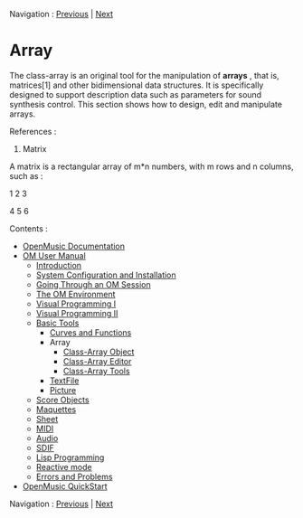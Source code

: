 
Navigation : [Previous](3DC-Lib "page précédente\(3DC-Lib\)") |
[Next](ArrayObject "Next\(Class-Array Object\)")

# Array


The class-array is an original tool for the manipulation of **arrays** , that
is, matrices[1] and other bidimensional data structures. It is specifically
designed to support description data such as parameters for sound synthesis
control. This section shows how to design, edit and manipulate arrays.

References :

  1. Matrix

A matrix is a rectangular array of m*n numbers, with m rows and n columns,
such as :

1 2 3

4 5 6

Contents :

  * [OpenMusic Documentation](OM-Documentation)
  * [OM User Manual](OM-User-Manual)
    * [Introduction](00-Contents)
    * [System Configuration and Installation](Installation)
    * [Going Through an OM Session](Goingthrough)
    * [The OM Environment](Environment)
    * [Visual Programming I](BasicVisualProgramming)
    * [Visual Programming II](AdvancedVisualProgramming)
    * [Basic Tools](BasicObjects)
      * [Curves and Functions](CurvesAndFunctions)
      * Array
        * [Class-Array Object](ArrayObject)
        * [Class-Array Editor](ArrayEditor)
        * [Class-Array Tools](ArrayTools)
      * [TextFile](textfile)
      * [Picture](Picture)
    * [Score Objects](ScoreObjects)
    * [Maquettes](Maquettes)
    * [Sheet](Sheet)
    * [MIDI](MIDI)
    * [Audio](Audio)
    * [SDIF](SDIF)
    * [Lisp Programming](Lisp)
    * [Reactive mode](Reactive)
    * [Errors and Problems](errors)
  * [OpenMusic QuickStart](QuickStart-Chapters)

Navigation : [Previous](3DC-Lib "page précédente\(3DC-Lib\)") |
[Next](ArrayObject "Next\(Class-Array Object\)")


